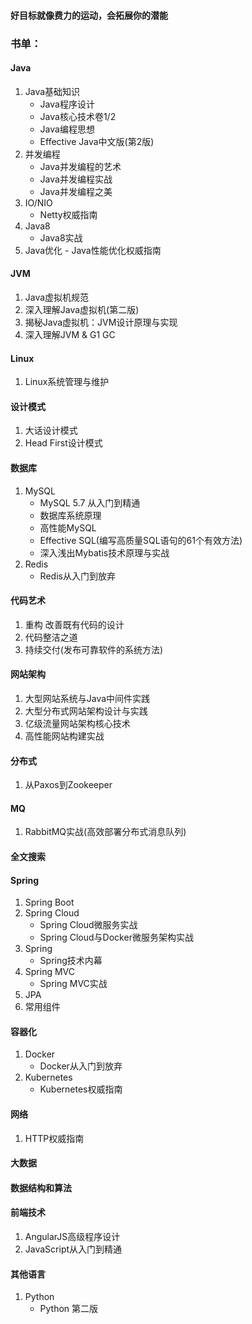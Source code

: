 #### 好目标就像费力的运动，会拓展你的潜能
### 书单：
#### Java
  1. Java基础知识
     - Java程序设计
     - Java核心技术卷1/2
     - Java编程思想
     - Effective Java中文版(第2版)
  2. 并发编程
     - Java并发编程的艺术
     - Java并发编程实战
     - Java并发编程之美
  3. IO/NIO
     - Netty权威指南
  4. Java8
     - Java8实战
  5. Java优化
    - Java性能优化权威指南
#### JVM
  1. Java虚拟机规范
  2. 深入理解Java虚拟机(第二版)
  3. 揭秘Java虚拟机：JVM设计原理与实现
  4. 深入理解JVM & G1 GC
  
#### Linux
  1. Linux系统管理与维护
  
#### 设计模式
  1. 大话设计模式
  2. Head First设计模式
  
#### 数据库
  1. MySQL
     - MySQL 5.7 从入门到精通
     - 数据库系统原理
     - 高性能MySQL
     - Effective SQL(编写高质量SQL语句的61个有效方法)
     - 深入浅出Mybatis技术原理与实战
  2. Redis
     - Redis从入门到放弃
#### 代码艺术
  1. 重构 改善既有代码的设计
  2. 代码整洁之道
  3. 持续交付(发布可靠软件的系统方法)
  
#### 网站架构
  1. 大型网站系统与Java中间件实践
  2. 大型分布式网站架构设计与实践
  3. 亿级流量网站架构核心技术
  4. 高性能网站构建实战

#### 分布式
  1. 从Paxos到Zookeeper

#### MQ
  1. RabbitMQ实战(高效部署分布式消息队列)

#### 全文搜索
  
#### Spring
  1. Spring Boot
  2. Spring Cloud
     - Spring Cloud微服务实战
     - Spring Cloud与Docker微服务架构实战
  3. Spring
     - Spring技术内幕
  4. Spring MVC
     - Spring MVC实战
  5. JPA
  6. 常用组件
  
#### 容器化
  1. Docker
     - Docker从入门到放弃
  2. Kubernetes
     - Kubernetes权威指南
#### 网络
  1. HTTP权威指南
  
#### 大数据

#### 数据结构和算法
  
#### 前端技术
  1. AngularJS高级程序设计
  2. JavaScript从入门到精通
  
#### 其他语言
  1. Python
     - Python 第二版